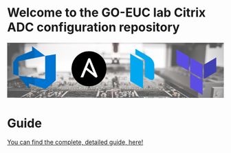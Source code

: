 # Welcome to the GO-EUC lab Citrix ADC configuration repository

![feature-image](/.assets/images/feature_image.png)

# Guide
<a href="https://www.go-euc.com/terraform-netscaler-deployment/" target="_blank">You can find the complete, detailed guide, here!</a>
